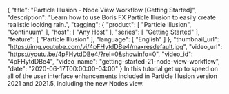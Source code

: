{
  "title": "Particle Illusion - Node View Workflow [Getting Started]",
  "description": "Learn how to use Boris FX Particle Illusion to easily create realistic looking rain.",
  "tagging": {
    "product": [
      "Particle Illusion",
      "Continuum"
    ],
    "host": [
      "Any Host"
    ],
    "series": [
      "Getting Started"
    ],
    "feature": [
      "Particle Illusion"
    ],
    "language": [
      "English"
    ]
  },
  "thumbnail_url": "https://img.youtube.com/vi/4pFHytdDBe4/maxresdefault.jpg",
  "video_url": "https://youtu.be/4pFHytdDBe4/?rel=0&showinfo=0",
  "video_id": "4pFHytdDBe4",
  "video_name": "getting-started-21-node-view-workflow",
  "date": "2020-06-17T00:00:00-04:00"
}
In this tutorial get up to speed on all of the user interface enhancements included in Particle Illusion version 2021 and 2021.5, including the new Nodes view.
